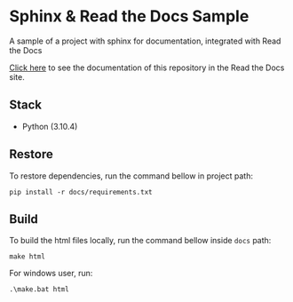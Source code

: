# Sphinx & Read the Docs Sample

A sample of a project with sphinx for documentation, integrated with Read the Docs

[Click here](https://sphinx-and-read-the-docs-sample.readthedocs.io/en/latest/) to see the documentation of this repository in the Read the Docs site. 

## Stack

- Python (3.10.4)

## Restore

To restore dependencies, run the command bellow in project path:

```
pip install -r docs/requirements.txt
```

## Build

To build the html files locally, run the command bellow inside `docs` path:

```
make html
```

For windows user, run:

```
.\make.bat html
```